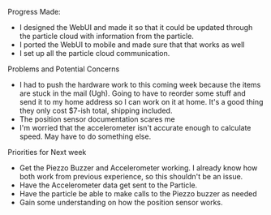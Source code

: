 
Progress Made:


* I designed the WebUI and made it so that it could be updated through the particle cloud with information from the particle.
* I ported the WebUI to mobile and made sure that that works as well
* I set up all the particle cloud communication.


Problems and Potential Concerns


* I had to push the hardware work to this coming week because the items are stuck in the mail (Ugh). Going to have to reorder some stuff and send it to my home address so I can work on it at home. It's a good thing they only cost $7-ish total, shipping included.
* The position sensor documentation scares me
* I'm worried that the accelerometer isn't accurate enough to calculate speed. May have to do something else. 


Priorities for Next week
* Get the Piezzo Buzzer and Accelerometer working. I already know how both work from previous experience, so this shouldn't be an issue.
* Have the Accelerometer data get sent to the Particle.
* Have the particle be able to make calls to the Piezzo buzzer as needed
* Gain some understanding on how the position sensor works.
